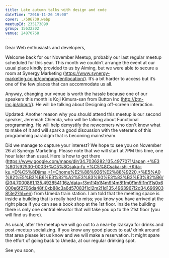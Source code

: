 ```yaml
---
title: Late autumn talks with design and code
dateTime: "2016-11-26 19:00"
cover: ./506739.webp
meetupId: 235173899
group: 15632202
venue: 24870768
---
```


Dear Web enthusiasts and developers,

Welcome back for our November Meetup, probably our last regular meetup scheduled for this year. This month we couldn’t arrange the event at our usual place kindly provided to us by Aiming, but we were able to secure a room at Synergy Marketing (https://www.synergy-marketing.co.jp/company/en/location/). It’s a bit harder to access but it’s one of the few places that can accommodate us all.

Anyway, changing our venue is worth the hassle because one of our speakers this month is Koji Kimura-san from Button Inc (http://btn-inc.jp/about/). He will be talking about Designing off-screen interaction.

Updated: Another reason why you should attend this meetup is our second speaker, Jeremiah Chienda, who will be talking about Functional programming. He will help demystify the newcomers who don't know what to make of it and will spark a good discussion with the veterans of this programming paradigm that is becoming mainstream.

Did we manage to capture your interest? We hope to see you on November 26 at Synergy Marketing. Please note that we will start at 7PM this time, one hour later than usual. Here is how to get there (https://www.google.com/maps/dir/34.7036282,135.4977071/Japan,+%E3%80%92530-0003+%C5%8Csaka-fu,+%C5%8Csaka-shi,+Kita-ku,+D%C5%8Djima,+1+Chome%E2%88%926%E2%88%9220,+%E5%A0%82%E5%B3%B6%E3%82%A2%E3%83%90%E3%83%B3%E3%82%B6/@34.7000861,135.4928541,16z/data=!3m1!4b1!4m9!4m8!1m0!1m5!1m1!1s0x6000e6f2706da48f:0xb88c3a6d57083f1c!2m2!1d135.4963967!2d34.6969038!3e2?hl=en) from Umeda train station. I am told that the meeting space is inside a building that is really hard to miss; you know you have arrived at the right place if you can see a book shop at the 1st floor. Inside the building there is only one central elevator that will take you up to the 21st floor (you will find us there).

As usual, after the meetup we will go out to a near-by Izakaya for drinks and post-meetup socializing. If you know any good places to eat/ drink around that area please let us know and we will make a reservation. It might spare the effort of going back to Umeda, at our regular drinking spot.

See you soon,
